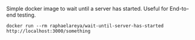 Simple docker image to wait until a server has started. Useful for End-to-end testing.


```shell
docker run --rm raphaelareya/wait-until-server-has-started http://localhost:3000/something
```
